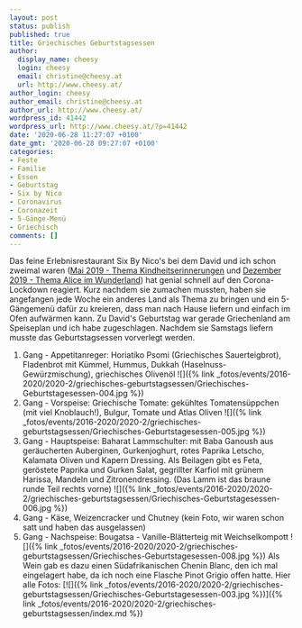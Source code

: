 ```yaml
---
layout: post
status: publish
published: true
title: Griechisches Geburtstagsessen
author:
  display_name: cheesy
  login: cheesy
  email: christine@cheesy.at
  url: http://www.cheesy.at/
author_login: cheesy
author_email: christine@cheesy.at
author_url: http://www.cheesy.at/
wordpress_id: 41442
wordpress_url: http://www.cheesy.at/?p=41442
date: '2020-06-28 11:27:07 +0100'
date_gmt: '2020-06-28 09:27:07 +0100'
categories:
- Feste
- Familie
- Essen
- Geburtstag
- Six by Nico
- Coronavirus
- Coronazeit
- 5-Gänge-Menü
- Griechisch
comments: []
---
```

Das feine Erlebnisrestaurant Six By Nico's bei dem David und ich schon zweimal waren ([Mai 2019 - Thema Kindheitserinnerungen](http://www.cheesy.at/2019/05/six-by-nico/) und [Dezember 2019 - Thema Alice im Wunderland](http://www.cheesy.at/2019/12/des-verruckten-hutmachers-teeparty/)) hat genial schnell auf den Corona-Lockdown reagiert. Kurz nachdem sie zumachen mussten, haben sie angefangen jede Woche ein anderes Land als Thema zu bringen und ein 5-Gängemenü dafür zu kreieren, dass man nach Hause liefern und einfach im Ofen aufwärmen kann.
Zu David's Geburtstag war gerade Griechenland am Speiseplan und ich habe zugeschlagen. Nachdem sie Samstags liefern musste das Geburtstagsessen vorverlegt werden.
1. Gang - Appetitanreger: Horiatiko Psomi (Griechisches Sauerteigbrot), Fladenbrot mit Kümmel, Hummus, Dukkah (Haselnuss-Gewürzmischung), griechisches Olivenöl
![]({% link _fotos/events/2016-2020/2020-2/griechisches-geburtstagsessen/Griechisches-Geburtstagesessen-004.jpg %})
2. Gang - Vorspeise: Griechische Tomate: gekühltes Tomatensüppchen (mit viel Knoblauch!), Bulgur, Tomate und Atlas Oliven
![]({% link _fotos/events/2016-2020/2020-2/griechisches-geburtstagsessen/Griechisches-Geburtstagesessen-005.jpg %})
3. Gang - Hauptspeise: Baharat Lammschulter: mit Baba Ganoush aus geräucherten Auberginen, Gurkenjoghurt, rotes Paprika Letscho, Kalamata Oliven und Kapern Dressing. Als Beilagen gibt es Feta, geröstete Paprika und Gurken Salat, gegrillter Karfiol mit grünem Harissa, Mandeln und Zitronendressing. (Das Lamm ist das braune runde Teil rechts vorne)
![]({% link _fotos/events/2016-2020/2020-2/griechisches-geburtstagsessen/Griechisches-Geburtstagesessen-006.jpg %})
4. Gang - Käse, Weizencracker und Chutney (kein Foto, wir waren schon satt und haben das ausgelassen)
5. Gang - Nachspeise: Bougatsa - Vanille-Blätterteig mit Weichselkompott
![]({% link _fotos/events/2016-2020/2020-2/griechisches-geburtstagsessen/Griechisches-Geburtstagesessen-008.jpg %})
Als Wein gab es dazu einen Südafrikanischen Chenin Blanc, den ich mal eingelagert habe, da ich noch eine Flasche Pinot Grigio offen hatte.
Hier alle Fotos:
[![]({% link _fotos/events/2016-2020/2020-2/griechisches-geburtstagsessen/Griechisches-Geburtstagesessen-003.jpg %})]({% link _fotos/events/2016-2020/2020-2/griechisches-geburtstagsessen/index.md %})
